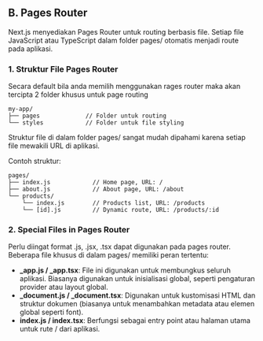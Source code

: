 ## B. Pages Router

Next.js menyediakan Pages Router untuk routing berbasis file. Setiap file JavaScript atau TypeScript dalam folder pages/ otomatis menjadi route pada aplikasi.

### 1. Struktur File Pages Router
Secara default bila anda memilih menggunakan rages router maka akan tercipta 2 folder khusus untuk page routing
```text
my-app/
├── pages             // Folder untuk routing
└── styles            // Folder untuk file styling
```

Struktur file di dalam folder pages/ sangat mudah dipahami karena setiap file mewakili URL di aplikasi.

Contoh struktur:

```text
pages/
├── index.js            // Home page, URL: /
├── about.js            // About page, URL: /about
└── products/
    └── index.js        // Products list, URL: /products
    └── [id].js         // Dynamic route, URL: /products/:id
```

### 2. Special Files in Pages Router
Perlu diingat format .js, .jsx, .tsx dapat digunakan pada pages router.
Beberapa file khusus di dalam pages/ memiliki peran tertentu:

- **_app.js / _app.tsx**: File ini digunakan untuk membungkus seluruh aplikasi. Biasanya digunakan untuk inisialisasi global, seperti pengaturan provider atau layout global.
- **_document.js / _document.tsx**: Digunakan untuk kustomisasi HTML dan struktur dokumen (biasanya untuk menambahkan metadata atau elemen global seperti font).
- **index.js / index.tsx**: Berfungsi sebagai entry point atau halaman utama untuk rute / dari aplikasi.